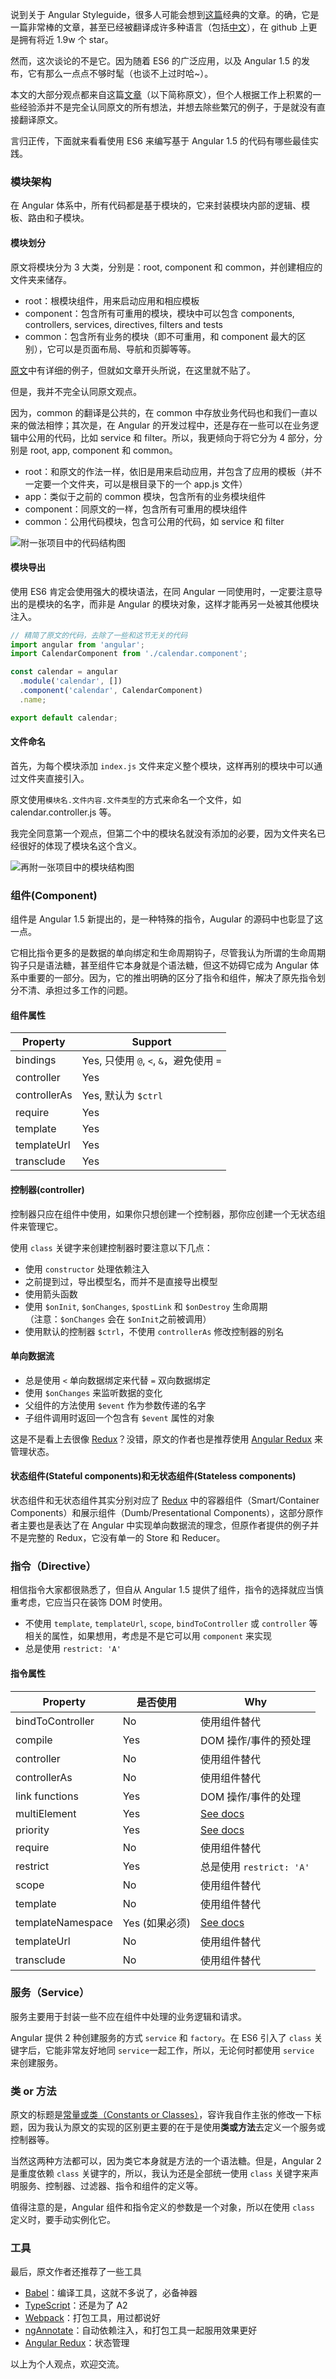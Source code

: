 说到关于 Angular Styleguide，很多人可能会想到[这篇](https://github.com/johnpapa/angular-styleguide/tree/master/a1)经典的文章。的确，它是一篇非常棒的文章，甚至已经被翻译成许多种语言（包括[中文](https://github.com/johnpapa/angular-styleguide/blob/master/a1/i18n/zh-CN.md)），在 github 上更是拥有将近 1.9w 个 star。

然而，这次谈论的不是它。因为随着 ES6 的广泛应用，以及 Angular 1.5 的发布，它有那么一点点不够时髦（也谈不上过时哈~）。

本文的大部分观点都来自这篇[文章](https://github.com/toddmotto/angular-styleguide)（以下简称原文），但个人根据工作上积累的一些经验添并不是完全认同原文的所有想法，并想去除些繁冗的例子，于是就没有直接翻译原文。

言归正传，下面就来看看使用 ES6 来编写基于 Angular 1.5 的代码有哪些最佳实践。

### 模块架构
在 Angular 体系中，所有代码都是基于模块的，它来封装模块内部的逻辑、模板、路由和子模块。

#### 模块划分
原文将模块分为 3 大类，分别是：root, component 和 common，并创建相应的文件夹来储存。  

* root：根模块组件，用来启动应用和相应模板
* component：包含所有可重用的模块，模块中可以包含 components, controllers, services, directives, filters and tests
* common：包含所有业务的模块（即不可重用，和 component 最大的区别），它可以是页面布局、导航和页脚等等。

[原文](https://github.com/toddmotto/angular-styleguide#root-module)中有详细的例子，但就如文章开头所说，在这里就不贴了。

但是，我并不完全认同原文观点。

因为，common 的翻译是公共的，在 common 中存放业务代码也和我们一直以来的做法相悖；其次是，在 Angular 的开发过程中，还是存在一些可以在业务逻辑中公用的代码，比如 service 和 filter。所以，我更倾向于将它分为 4 部分，分别是 root, app, component 和 common。

* root：和原文的作法一样，依旧是用来启动应用，并包含了应用的模板（并不一定要一个文件夹，可以是根目录下的一个 app.js 文件）
* app：类似于之前的 common 模块，包含所有的业务模块组件
* component：同原文的一样，包含所有可重用的模块组件
* common：公用代码模块，包含可公用的代码，如 service 和 filter

![附一张项目中的代码结构图](http://o7nu3cbe9.bkt.clouddn.com/blog/angular1.5-with-ES6-styleguide/module-file-structure.jpg)

#### 模块导出
使用 ES6 肯定会使用强大的模块语法，在同 Angular 一同使用时，一定要注意导出的是模块的名字，而非是 Angular 的模块对象，这样才能再另一处被其他模块注入。

```Javascript
// 精简了原文的代码，去除了一些和这节无关的代码
import angular from 'angular';
import CalendarComponent from './calendar.component';

const calendar = angular
  .module('calendar', [])
  .component('calendar', CalendarComponent)
  .name;

export default calendar;
```

#### 文件命名
首先，为每个模块添加 `index.js` 文件来定义整个模块，这样再别的模块中可以通过文件夹直接引入。

原文使用`模块名.文件内容.文件类型`的方式来命名一个文件，如 calendar.controller.js 等。

我完全同意第一个观点，但第二个中的模块名就没有添加的必要，因为文件夹名已经很好的体现了模块名这个含义。

![再附一张项目中的模块结构图](http://o7nu3cbe9.bkt.clouddn.com/blog/angular1.5-with-ES6-styleguide/component-file-structure.jpg)

### 组件(Component)
组件是 Angular 1.5 新提出的，是一种特殊的指令，Augular 的源码中也彰显了这一点。

它相比指令更多的是数据的单向绑定和生命周期钩子，尽管我认为所谓的生命周期钩子只是语法糖，甚至组件它本身就是个语法糖，但这不妨碍它成为 Angular 体系中重要的一部分。因为，它的推出明确的区分了指令和组件，解决了原先指令划分不清、承担过多工作的问题。

#### 组件属性
Property | Support 
--- | ---
bindings | Yes, 只使用 `@`, `<`, `&`，避免使用 `=`
controller | Yes
controllerAs | Yes, 默认为 `$ctrl`
require | Yes
template | Yes
templateUrl |Yes
transclude | Yes

#### 控制器(controller)
控制器只应在组件中使用，如果你只想创建一个控制器，那你应创建一个无状态组件来管理它。

使用 `class` 关键字来创建控制器时要注意以下几点：

* 使用 `constructor` 处理依赖注入
* 之前提到过，导出模型名，而并不是直接导出模型
* 使用箭头函数
* 使用 `$onInit`, `$onChanges`, `$postLink` 和 `$onDestroy` 生命周期  
	（注意：`$onChanges` 会在 `$onInit`之前被调用）
* 使用默认的控制器 `$ctrl`，不使用 `controllerAs` 修改控制器的别名

#### 单向数据流
* 总是使用 `<` 单向数据绑定来代替 `=` 双向数据绑定
* 使用 `$onChanges` 来监听数据的变化
* 父组件的方法使用 `$event` 作为参数传递的名字
* 子组件调用时返回一个包含有 `$event` 属性的对象

这是不是看上去很像 [Redux](http://redux.js.org/)？没错，原文的作者也是推荐使用 [Angular Redux](https://github.com/angular-redux/ng-redux) 来管理状态。

#### 状态组件(Stateful components)和无状态组件(Stateless components)
状态组件和无状态组件其实分别对应了 [Redux](http://redux.js.org/docs/basics/UsageWithReact.html) 中的容器组件（Smart/Container Components）和展示组件（Dumb/Presentational Components），这部分原作者主要也是表达了在 Angular 中实现单向数据流的理念，但原作者提供的例子并不是完整的 Redux，它没有单一的 Store 和 Reducer。

### 指令（Directive）
相信指令大家都很熟悉了，但自从 Angular 1.5 提供了组件，指令的选择就应当慎重考虑，它应当只在装饰 DOM 时使用。

* 不使用 `template`, `templateUrl`, `scope`, `bindToController` 或 `controller` 等相关的属性，如果想用，考虑是不是它可以用 `component` 来实现
* 总是使用 `restrict: 'A'`

#### 指令属性
Property | 是否使用 | Why
--- | --- | ---
bindToController | No | 使用组件替代
compile | Yes | DOM 操作/事件的预处理
controller | No | 使用组件替代
controllerAs | No | 使用组件替代
link functions | Yes | DOM 操作/事件的处理
multiElement | Yes | [See docs](https://docs.angularjs.org/api/ng/service/$compile#-multielement-)
priority | Yes | [See docs](https://docs.angularjs.org/api/ng/service/$compile#-priority-)
require | No | 使用组件替代
restrict | Yes| 总是使用 `restrict: 'A'`
scope | No | 使用组件替代
template | No | 使用组件替代
templateNamespace | Yes (如果必须) | [See docs](https://docs.angularjs.org/api/ng/service/$compile#-templatenamespace-)
templateUrl | No | 使用组件替代
transclude | No | 使用组件替代

### 服务（Service）
服务主要用于封装一些不应在组件中处理的业务逻辑和请求。

Angular 提供 2 种创建服务的方式 `service` 和 `factory`。在 ES6 引入了 `class` 关键字后，它能非常友好地同 `service`一起工作，所以，无论何时都使用 `service` 来创建服务。

### 类 or 方法
原文的标题是[常量或类（Constants or Classes）](https://github.com/toddmotto/angular-styleguide#constants-or-classes)，容许我自作主张的修改一下标题，因为我认为原文的实现的区别更主要的在于是使用**类或方法**去定义一个服务或控制器等。

当然这两种方法都可以，因为类它本身就是方法的一个语法糖。但是，Angular 2 是重度依赖 `class` 关键字的，所以，我认为还是全部统一使用 `class` 关键字来声明服务、控制器、过滤器、指令和组件的定义等。

值得注意的是，Angular 组件和指令定义的参数是一个对象，所以在使用 `class` 定义时，要手动实例化它。

### 工具
最后，原文作者还推荐了一些工具

* [Babel](https://babeljs.io/)：编译工具，这就不多说了，必备神器
* [TypeScript](http://www.typescriptlang.org/)：还是为了 A2
* [Webpack](https://webpack.github.io/)：打包工具，用过都说好
* [ngAnnotate](https://github.com/olov/ng-annotate)：自动依赖注入，和打包工具一起服用效果更好
* [Angular Redux](https://github.com/angular-redux/ng-redux)：状态管理

以上为个人观点，欢迎交流。